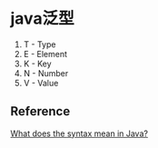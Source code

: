 # java泛型
1. T - Type
2. E - Element
3. K - Key
4. N - Number
5. V - Value
## Reference
[What does the <E> syntax mean in Java?](https://stackoverflow.com/questions/20255911/what-does-the-e-syntax-mean-in-java)
